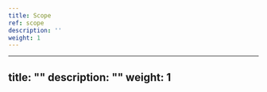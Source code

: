 ```yaml
---
title: Scope
ref: scope
description: ''
weight: 1
---
```

---
title: ""
description: ""
weight: 1
---